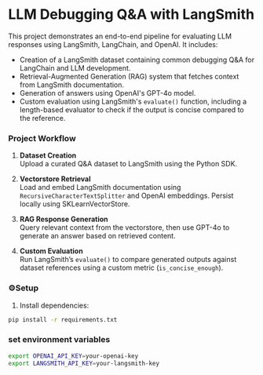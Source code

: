 # LLM Debugging Q&A with LangSmith

This project demonstrates an end-to-end pipeline for evaluating LLM responses using LangSmith, LangChain, and OpenAI. It includes:

- Creation of a LangSmith dataset containing common debugging Q&A for LangChain and LLM development.
- Retrieval-Augmented Generation (RAG) system that fetches context from LangSmith documentation.
- Generation of answers using OpenAI's GPT-4o model.
- Custom evaluation using LangSmith's `evaluate()` function, including a length-based evaluator to check if the output is concise compared to the reference.

### Project Workflow

1. **Dataset Creation**  
   Upload a curated Q&A dataset to LangSmith using the Python SDK.

2. **Vectorstore Retrieval**  
   Load and embed LangSmith documentation using `RecursiveCharacterTextSplitter` and OpenAI embeddings. Persist locally using SKLearnVectorStore.

3. **RAG Response Generation**  
   Query relevant context from the vectorstore, then use GPT-4o to generate an answer based on retrieved content.

4. **Custom Evaluation**  
   Run LangSmith’s `evaluate()` to compare generated outputs against dataset references using a custom metric (`is_concise_enough`).


### ⚙Setup

1. Install dependencies:
```bash
pip install -r requirements.txt
```


### set environment variables
```bash
export OPENAI_API_KEY=your-openai-key
export LANGSMITH_API_KEY=your-langsmith-key

